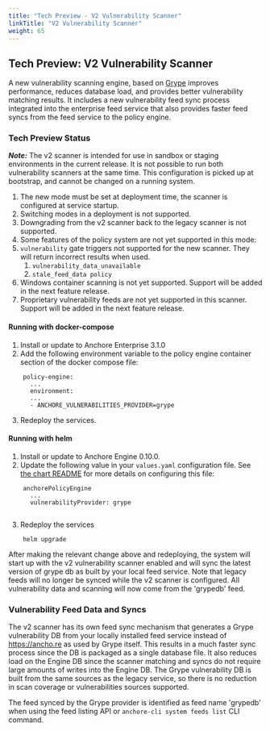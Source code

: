 ```yaml
---
title: "Tech Preview - V2 Vulnerability Scanner"
linkTitle: "V2 Vulnerability Scanner"
weight: 65
---
```


## Tech Preview: V2 Vulnerability Scanner

A new vulnerability scanning engine, based on [Grype](https://github.com/anchore/grype) improves performance, reduces 
database load, and provides better vulnerability matching results. It includes a new vulnerability feed sync process 
integrated into the enterprise feed service that also provides faster feed syncs from the feed service to the policy engine.

### Tech Preview Status

***Note:*** The v2 scanner is intended for use in sandbox or staging environments in the current release. It is not possible to 
run both vulnerability scanners at the same time. This configuration is picked up at bootstrap, and cannot be changed 
on a running system. 

1. The new mode must be set at deployment time, the scanner is configured at service startup.
1. Switching modes in a deployment is not supported. 
1. Downgrading from the v2 scanner back to the legacy scanner is not supported.
1. Some features of the policy system are not yet supported in this mode:
  1. `vulnerability` gate triggers not supported for the new scanner. They will return incorrect results when used.
     1. `vulnerability_data_unavailable`
     1. `stale_feed_data policy`
1. Windows container scanning is not yet supported. Support will be added in the next feature release.
1. Proprietary vulnerability feeds are not yet supported in this scanner. Support will be added in the next feature release.

#### Running with docker-compose
1. Install or update to Anchore Enterprise 3.1.0
2. Add the following environment variable to the policy engine container section of the docker compose file:

```
    policy-engine:
      ...
      environment:
      ...
      - ANCHORE_VULNERABILITIES_PROVIDER=grype
```        

3. Redeploy the services.

#### Running with helm
1. Install or update to Anchore Engine 0.10.0.
2. Update the following value in your `values.yaml` configuration file. See
   [the chart README](https://github.com/anchore/anchore-charts/tree/master/stable/anchore-engine#installing-the-anchore-engine-helm-chart)
   for more details on configuring this file:

```
    anchorePolicyEngine
      ...
      vulnerabilityProvider: grype
    
```

3. Redeploy the services

```
    helm upgrade
```

After making the relevant change above and redeploying, the system will start up with the v2 vulnerability scanner enabled and will
sync the latest version of grype db as built by your local feed service. Note that legacy feeds will no longer be synced while the v2 scanner is configured. All vulnerability data
and scanning will now come from the 'grypedb' feed.

### Vulnerability Feed Data and Syncs

The v2 scanner has its own feed sync mechanism that generates a Grype vulnerability DB from your locally installed feed 
service instead of https://ancho.re as used by Grype itself. This results in a much faster sync process since the DB is 
packaged as a single database file. It also reduces load on the Engine DB since the scanner matching and syncs do not 
require large amounts of writes into the Engine DB. The Grype vulnerability DB is built from the same sources as the 
legacy service, so there is no reduction in scan coverage or vulnerabilities sources supported.


The feed synced by the Grype provider is identified as feed name 'grypedb' when using the feed listing API or `anchore-cli system feeds list` CLI command.



